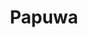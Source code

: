 --- 
title: "Papuwa"
publishdate: "2019-4-12T16:48:46+02:00"
src: "https://365manga.net/manga/papuwa"
image: "https://data.365manga.net/images/thumbnails/24164-papuwa.jpg"
description: "Prequel: > Nangoku Shounen Papuwa-kun (http://www.batoto.net/comic/_/comics/nangoku-shounen-papuwa-kun-r6777)"
---
